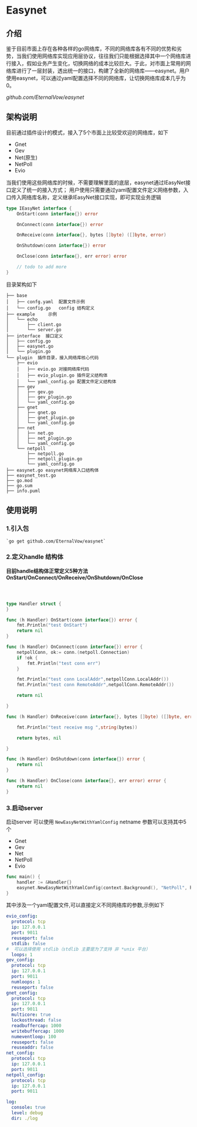 # Easynet

## 介绍
鉴于目前市面上存在各种各样的go网络库，不同的网络库各有不同的优势和劣势，当我们使用网络库实现应用层协议，往往我们只能根据选择其中一个网络库进行接入，假如业务产生变化，切换网络的成本比较巨大。于此，对市面上常用的网络库进行了一层封装，透出统一的接口，构建了全新的网络库——easynet。用户使用easynet，可以通过yaml配置选择不同的网络库，让切换网络库成本几乎为0。

_github.com/EternalVow/easynet_

## 架构说明

目前通过插件设计的模式，接入了5个市面上比较受欢迎的网络库，如下

- Gnet
- Gev
- Net(原生)
- NetPoll
- Evio

当我们使用这些网络库的时候，不需要理解里面的底层，easynet通过IEasyNet接口定义了统一的接入方式；
用户使用只需要通过yaml配置文件定义网络参数，入口传入网络库名称，定义继承IEasyNet接口实现，即可实现业务逻辑

```go
type IEasyNet interface {
	OnStart(conn interface{}) error

	OnConnect(conn interface{}) error

	OnReceive(conn interface{}, bytes []byte) ([]byte, error)

	OnShutdown(conn interface{}) error

	OnClose(conn interface{}, err error) error

	// todo to add more
}

```

目录架构如下

```text
├── base
│   ├── confg.yaml  配置文件示例
│   └── config.go   config 结构定义
├── example     示例
│   └── echo
│       ├── client.go 
│       └── server.go
├── interface  接口定义
│   ├── config.go
│   ├── easynet.go
│   └── plugin.go
└── plugin  插件目录，接入网络库核心代码
    ├── evio
    │   ├── evio.go 对接网络库代码
    │   ├── evio_plugin.go 插件定义结构体
    │   └── yaml_config.go 配置文件定义结构体
    ├── gev
    │   ├── gev.go
    │   ├── gev_plugin.go
    │   └── yaml_config.go
    ├── gnet
    │   ├── gnet.go
    │   ├── gnet_plugin.go
    │   └── yaml_config.go
    ├── net
    │   ├── net.go
    │   ├── net_plugin.go
    │   └── yaml_config.go
    └── netpoll
        ├── netpoll.go
        ├── netpoll_plugin.go
        └── yaml_config.go
├── easynet.go easynet网络库入口结构体
├── easynet_test.go
├── go.mod
├── go.sum
├── info.puml
```

## 使用说明

### 1.引入包
    
    `go get github.com/EternalVow/easynet`

### 2.定义handle 结构体

**目前handle结构体正常定义5种方法 OnStart/OnConnect/OnReceive/OnShutdown/OnClose**

```go



type Handler struct {
}

func (h Handler) OnStart(conn interface{}) error {
	fmt.Println("test OnStart")
	return nil
}

func (h Handler) OnConnect(conn interface{}) error {
	netpollConn, ok:= conn.(netpoll.Connection)
	if !ok {
		fmt.Println("test conn err")
	}

	fmt.Println("test conn LocalAddr",netpollConn.LocalAddr())
	fmt.Println("test conn RemoteAddr",netpollConn.RemoteAddr())

	return nil

}

func (h Handler) OnReceive(conn interface{}, bytes []byte) ([]byte, error) {

	fmt.Println("test receive msg ",string(bytes))

	return bytes, nil

}

func (h Handler) OnShutdown(conn interface{}) error {
	return nil
}

func (h Handler) OnClose(conn interface{}, err error) error {
	return nil
}

```

### 3.启动server

启动server 可以使用 `NewEasyNetWithYamlConfig`
netname 参数可以支持其中5个

- Gnet
- Gev
- Net
- NetPoll
- Evio

```go
func main() {
	handler := &Handler{}
	easynet.NewEasyNetWithYamlConfig(context.Background(), "NetPoll", handler, "../../base/confg.yaml")
}
```

其中涉及一个yaml配置文件,可以直接定义不同网络库的参数,示例如下

```yaml
evio_config:
  protocol: tcp
  ip: 127.0.0.1
  port: 9011
  reuseport: false
  stdlib: false
#  可以选择使用 stdlib（stdlib 主要是为了支持 非 *unix 平台）
  loops: 1
gev_config:
  protocol: tcp
  ip: 127.0.0.1
  port: 9011
  numloops: 1
  reuseport: false
gnet_config:
  protocol: tcp
  ip: 127.0.0.1
  port: 9011
  multicore: true
  lockosthread: false
  readbuffercap: 1000
  writebuffercap: 1000
  numeventloop: 100
  reuseport: false
  reuseaddr: false
net_config:
  protocol: tcp
  ip: 127.0.0.1
  port: 9011
netpoll_config:
  protocol: tcp
  ip: 127.0.0.1
  port: 9011

log:
  console: true
  level: debug
  dir: ./log

```






